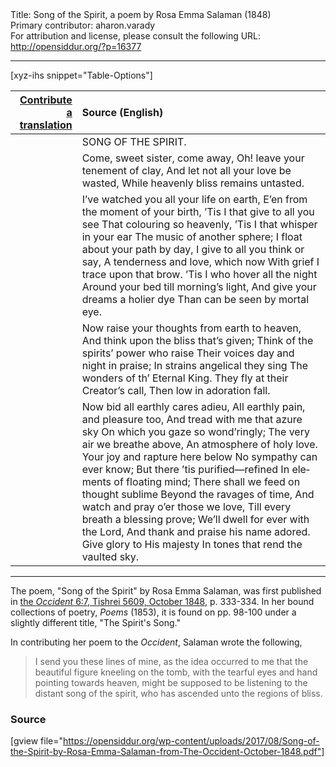 <html>
<head></head>
<body>
Title: Song of the Spirit, a poem by Rosa Emma Salaman (1848)<br />
Primary contributor: aharon.varady<br />
For attribution and license, please consult the following URL: <a href="http://opensiddur.org/?p=16377">http://opensiddur.org/?p=16377</a>
<p />
<hr />

[xyz-ihs snippet="Table-Options"]<table style="margin-left: auto; margin-right: auto;" class="draggable">
<thead><tr><th id="x" style="text-align: right;"><a href="/translate/" target="_blank" rel="noopener">Contribute a translation</a></th><th style="text-align: left;">Source (English)</th></tr></thead>
<tbody>
<tr><td style="vertical-align:top;">
<div class="liturgy" lang="he">

</span></div></td>
 
<td style="vertical-align:top;">
<div class="english" lang="en">
SONG OF THE SPIRIT.
</div></td></tr>


<tr><td style="vertical-align:top;">
<div class="liturgy" lang="he">

</span></div></td>
 
<td style="vertical-align:top;">
<div class="english" lang="en">
Come, sweet sister, come away,
Oh! leave your tenement of clay,
And let not all your love be wasted,
While heavenly bliss remains untasted.
</div></td></tr>


<tr><td style="vertical-align:top;">
<div class="liturgy" lang="he">

</span></div></td>
 
<td style="vertical-align:top;">
<div class="english" lang="en">
I’ve watched you all your life on earth,
E’en from the moment of your birth,
’Tis I that give to all you see
That colouring so heavenly,
’Tis I that whisper in your ear
The music of another sphere;
I float about your path by day,
I give to all you think or say,
A tenderness and love, which now
With grief I trace upon that brow.
’Tis I who hover all the night
Around your bed till morning’s light,
And give your dreams a holier dye
Than can be seen by mortal eye.
</div></td></tr>


<tr><td style="vertical-align:top;">
<div class="liturgy" lang="he">

</span></div></td>
 
<td style="vertical-align:top;">
<div class="english" lang="en">
Now raise your thoughts from earth to heaven,
And think upon the bliss that’s given;
Think of the spirits’ power who raise
Their voices day and night in praise;
In strains angelical they sing
The wonders of th’ Eternal King.
They fly at their Creator’s call,
Then low in adoration fall.
</div></td></tr>


<tr><td style="vertical-align:top;">
<div class="liturgy" lang="he">

</span></div></td>
 
<td style="vertical-align:top;">
<div class="english" lang="en">
Now bid all earthly cares adieu,
All earthly pain, and pleasure too,
And tread with me that azure sky
On which you gaze so wond’ringly;
The very air we breathe above,
An atmosphere of holy love.
Your joy and rapture here below
No sympathy can ever know;
But there ’tis purified—refined
In elements of floating mind;
There shall we feed on thought sublime
Beyond the ravages of time,
And watch and pray o’er those we love,
Till every breath a blessing prove;
We’ll dwell for ever with the Lord,
And thank and praise his name adored.
Give glory to His majesty
In tones that rend the vaulted sky.
</div></td></tr>
</tbody></table>

<hr />

The poem, "Song of the Spirit" by Rosa Emma Salaman, was first published in <a href="http://web.nli.org.il/sites/JPress/English/Pages/The-Occident-and-American-Jewish-Advocate.aspx">the <em>Occident</em> 6:7, Tishrei 5609, October 1848</a>, p. 333-334. In her bound collections of poetry, <em>Poems</em> (1853), it is found on pp. 98-100 under a slightly different title, "The Spirit's Song."

In contributing her poem to the <em>Occident</em>, Salaman wrote the following,

<blockquote>I send you these lines of mine, as the idea occurred to me that the beautiful figure kneeling on the tomb, with the tearful eyes and hand pointing towards heaven, might be supposed to be listening to the distant song of the spirit, who has ascended unto the regions of bliss.</blockquote>

<h3>Source</h3>

[gview file="https://opensiddur.org/wp-content/uploads/2017/08/Song-of-the-Spirit-by-Rosa-Emma-Salaman-from-The-Occident-October-1848.pdf"]
</body>
</html>